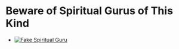 # Beware of Spiritual Gurus of This Kind
* [![Fake Spiritual Guru](daruvu_fake_baba.png)](https://www.youtube.com/watch?v=VIymhBLv20o)